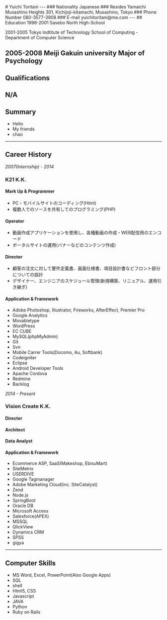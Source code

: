 <link href="common.css" rel="stylesheet">
# Yuichi Toritani
---
### Nationality
Japanese
### Resides
Yamaichi Musashino Heights 301, Kichijoji-kitamachi, Musashino, Tokyo
### Phone Number
080-3577-3908
### E-mail
yuichitoritani@me.com
---
## Education
1998-2001 Sasebo North High-School

2001-2005 Tokyo Indtitute of Technology School of Computing - Department of Computer Science

2005-2008 Meiji Gakuin university Major of Psychology
---
## Qualifications
N/A
---
## Summary
- Hello
- My friends
- chao
---
## Career History
_2007(Internship) - 2014_
### K21 K.K.
#### Mark Up & Programmer
- PC・モバイルサイトのコーディング(Html)
- 複数人でのソースを共有してのプログラミング(PHP)

#### Operator
- 動画作成アプリケーションを使用し、各種動画の作成・WEB配信用のエンコード
- ポータルサイトの運用(バナーなどのコンテンツ作成)

#### Director
- 顧客の注文に対して要件定義書、画面仕様書、項目設計書などフロント部分についての設計
- デザイナー、エンジニアのスケジュール管理(新規構築、リニュアル、運用引き継ぎ)

#### Application & Framework
- Adobe Photoshop, Illustrator, Fireworks, AfterEffect, Premier Pro
- Google Analytics
- Movabletype
- WordPress
- EC CUBE
- MySQL(phpMyAdmin)
- Git
- Svn
- Mobile Carrer Tools(Docomo, Au, Softbank)
- Codeigniter
- Eclipse
- Android Developer Tools
- Apache Cordova
- Redmine
- Backlog


_2014 - Present_
### Vision Create K.K.
#### Directer
#### Architect
#### Data Analyst
#### Application & Framework
- Ecommerce ASP, SaaS(Makeshop, EbisuMart)
- SiteMetrix
- USERDIVE
- Google Tagmanager
- Adobe Marketing Cloud(inc. SiteCatalyst)
- Zend
- Node.js
- SpringBoot
- Oracle DB
- Microsoft Access
- Salesforce(APEX)
- MSSQL
- QlickView
- Dynamics CRM
- SPSS
- gigya



---
## Computer Skills
- MS Word, Excel, PowerPoint(Also Google Apps)
- SQL
- shell
- Html5, CSS
- Javascript
- JAVA
- Python
- Ruby on Rails

